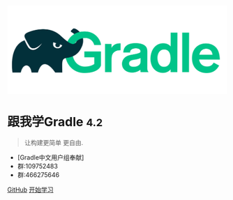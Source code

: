 ![logo](./gradlephant.svg)

# 跟我学Gradle <small>4.2</small>

>让构建更简单 更自由.

- [Gradle中文用户组奉献]
- 群:109752483
- 群:466275646

[GitHub](https://github.com/gradlecn/)
[开始学习](#关于本书)